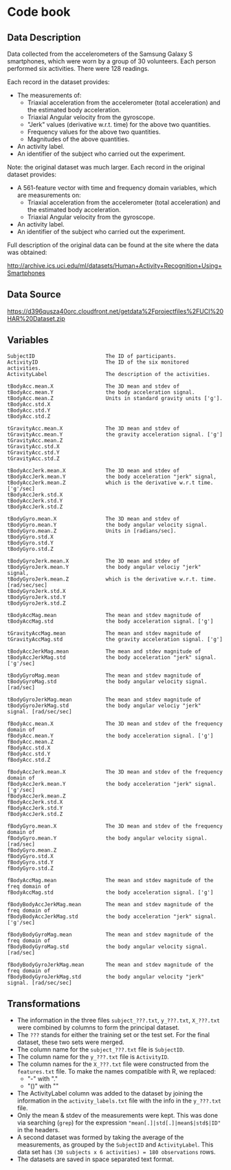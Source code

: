 # Code book

## Data Description

Data collected from the accelerometers of the Samsung Galaxy S smartphones, which were worn by a group of 30 volunteers. Each person performed six activities. There were 128 readings.

Each record in the dataset provides:

* The measurements of:
  - Triaxial acceleration from the accelerometer (total acceleration) and the estimated body acceleration.
  - Triaxial Angular velocity from the gyroscope.
  - "Jerk" values (derivative w.r.t. time) for the above two quantities.
  - Frequency values for the above two quantities.
  - Magnitudes of the above quantities.
* An activity label.
* An identifier of the subject who carried out the experiment. 

Note: the original dataset was much larger. Each record in the original dataset provides:

* A 561-feature vector with time and frequency domain variables, which are measurements on:
  - Triaxial acceleration from the accelerometer (total acceleration) and the estimated body acceleration.
  - Triaxial Angular velocity from the gyroscope.
* An activity label.
* An identifier of the subject who carried out the experiment. 

Full description of the original data can be found at the site where the data was obtained:

http://archive.ics.uci.edu/ml/datasets/Human+Activity+Recognition+Using+Smartphones

## Data Source

https://d396qusza40orc.cloudfront.net/getdata%2Fprojectfiles%2FUCI%20HAR%20Dataset.zip 

## Variables

```
SubjectID                       The ID of participants.
ActivityID                      The ID of the six monitored activities.
ActivityLabel                   The description of the activities.

tBodyAcc.mean.X                 The 3D mean and stdev of
tBodyAcc.mean.Y                 the body acceleration signal.
tBodyAcc.mean.Z                 Units in standard gravity units ['g'].
tBodyAcc.std.X 
tBodyAcc.std.Y 
tBodyAcc.std.Z 

tGravityAcc.mean.X              The 3D mean and stdev of 
tGravityAcc.mean.Y              the gravity acceleration signal. ['g']
tGravityAcc.mean.Z              
tGravityAcc.std.X 
tGravityAcc.std.Y 
tGravityAcc.std.Z 

tBodyAccJerk.mean.X             The 3D mean and stdev of
tBodyAccJerk.mean.Y             the body acceleration "jerk" signal,
tBodyAccJerk.mean.Z             which is the derivative w.r.t time. ['g'/sec]
tBodyAccJerk.std.X 
tBodyAccJerk.std.Y 
tBodyAccJerk.std.Z 

tBodyGyro.mean.X                The 3D mean and stdev of 
tBodyGyro.mean.Y                the body angular velocity signal.
tBodyGyro.mean.Z                Units in [radians/sec].
tBodyGyro.std.X 
tBodyGyro.std.Y 
tBodyGyro.std.Z 

tBodyGyroJerk.mean.X            The 3D mean and stdev of 
tBodyGyroJerk.mean.Y            the body angular velociy "jerk" signal,
tBodyGyroJerk.mean.Z            which is the derivative w.r.t. time. [rad/sec/sec]
tBodyGyroJerk.std.X 
tBodyGyroJerk.std.Y 
tBodyGyroJerk.std.Z 

tBodyAccMag.mean                The mean and stdev magnitude of
tBodyAccMag.std                 the body acceleration signal. ['g']

tGravityAccMag.mean             The mean and stdev magnitude of
tGravityAccMag.std              the gravity acceleration signal. ['g']

tBodyAccJerkMag.mean            The mean and stdev magnitude of
tBodyAccJerkMag.std             the body acceleration "jerk" signal. ['g'/sec]

tBodyGyroMag.mean               The mean and stdev magnitude of
tBodyGyroMag.std                the body angular velocity signal. [rad/sec]

tBodyGyroJerkMag.mean           The mean and stdev magnitude of
tBodyGyroJerkMag.std            the body angular velociy "jerk" signal. [rad/sec/sec]

fBodyAcc.mean.X                 The 3D mean and stdev of the frequency domain of
fBodyAcc.mean.Y                 the body acceleration signal. ['g']
fBodyAcc.mean.Z 
fBodyAcc.std.X 
fBodyAcc.std.Y 
fBodyAcc.std.Z 

fBodyAccJerk.mean.X             The 3D mean and stdev of the frequency domain of
fBodyAccJerk.mean.Y             the body acceleration "jerk" signal. ['g'/sec]
fBodyAccJerk.mean.Z 
fBodyAccJerk.std.X 
fBodyAccJerk.std.Y 
fBodyAccJerk.std.Z 

fBodyGyro.mean.X                The 3D mean and stdev of the frequency domain of
fBodyGyro.mean.Y                the body angular velocity signal. [rad/sec]
fBodyGyro.mean.Z 
fBodyGyro.std.X 
fBodyGyro.std.Y 
fBodyGyro.std.Z 

fBodyAccMag.mean                The mean and stdev magnitude of the freq domain of
fBodyAccMag.std                 the body acceleration signal. ['g']

fBodyBodyAccJerkMag.mean        The mean and stdev magnitude of the freq domain of
fBodyBodyAccJerkMag.std         the body acceleration "jerk" signal. ['g'/sec]

fBodyBodyGyroMag.mean           The mean and stdev magnitude of the freq domain of
fBodyBodyGyroMag.std            the body angular velocity signal. [rad/sec]

fBodyBodyGyroJerkMag.mean       The mean and stdev magnitude of the freq domain of
fBodyBodyGyroJerkMag.std        the body angular velocity "jerk" signal. [rad/sec/sec]
```

## Transformations

* The information in the three files `subject_???.txt`, `y_???.txt`, `X_???.txt` were combined by columns to form the principal dataset.
* The `???` stands for either the training set or the test set. For the final dataset, these two sets were merged.
* The column name for the `subject_???.txt` file is `SubjectID`.
* The column name for the `y_???.txt` file is `ActivityID`.
* The column names for the `X_???.txt` file were constructed from the `features.txt` file. To make the names compatible with R, we replaced:
  - "-" with "."
  - "()" with "<blank>"
* The ActivityLabel column was added to the dataset by joining the information in the `activity_labels.txt` 
file with the info in the `y_???.txt` file.
* Only the mean & stdev of the measurements were kept.  This was done via searching (`grep`) for the expression `"mean[.]|std[.]|mean$|std$|ID"` in the headers.
* A second dataset was formed by taking the average of the measurements, as grouped by the `SubjectID` and `ActivityLabel`. This data set has `(30 subjects x 6 activities) = 180 observations` rows.
* The datasets are saved in space separated text format.

